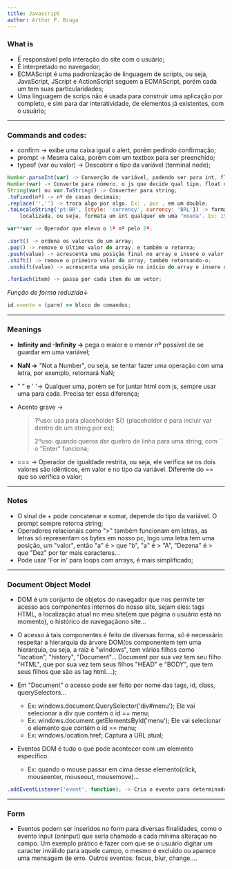 ```yaml
---
title: Javascript
author: Arthur P. Braga
---
```


### What is

- É responsável pela interação do site com o usuário;
- É interpretado no navegador;
- ECMAScript é uma padronização de linguagem de scripts, ou seja, JavaScript, JScript e ActionScript seguem a ECMAScript, porém cada um tem suas particularidades;
- Uma linguagem de scrips não é usada para construir uma aplicação por completo, e sim para dar interatividade, de elementos já existentes, com o usuário;

----------------------------------------------------------------------------------------------------------------------------

### Commands and codes:

- confirm -> exibe uma caixa igual o alert, porém pedindo confirmação;
- prompt -> Mesma caixa, porém com um textbox para ser preenchido;
- typeof (var ou valor) -> Descobrir o tipo da variável (terminal node);

```Javascript
Number.parseInt(var) -> Converção de variável, podendo ser para int, float...;
Number(var) -> Converte para número, o js que decide qual tipo, float ou int;
String(var) ou var.ToString() -> Converter para string;
.toFixed(nº) -> nº de casas decimais;
.replace('','') -> troca algo por algo. Ex: . por , em um double; 
.toLocaleString('pt-BR', {style: 'currency', currency: 'BRL'}) -> formata por uma string 
    localizada, ou seja, formata um int qualquer em uma "moeda". Ex: 1500 -> RS1,500,00;

var**var -> Operador que eleva o 1º nº pelo 2º;

.sort() -> ordena os valores de um array;
.pop() -> remove o último valor do array, e também o retorna;
.push(value) -> acrescenta uma posição final no array e insere o valor nele;
.shift() -> remove o primeiro valor do array, também retornando-o;
.unshift(value) -> acrescenta uma posição no início do array e insere o valor nele;

.forEach(item) -> passa por cada item de um vetor; 
```

*Função de forma reduzida↓*

```javascript
id.evento = (parm) => bloco de comandos;
```

----------------------------------------------------------------------------------------------------------------------------

### Meanings

- **Infinity and -Infinity ->** pega o maior e o menor nº possível de se guardar em uma variável;

- **NaN ->** "Not a Number", ou seja, se tentar fazer uma operação com uma letra, por exemplo, retornará NaN; 

- " " e ' '-> Qualquer uma, porém se for juntar html com js, sempre usar uma para cada. Precisa ter essa diferença; 

- Acento grave -> 

  > 1ºuso: usa para placeholder ${} (placeholder é para incluir var dentro de um string por ex);
  >
  > 2ºuso: quando queros dar quebra de linha para uma string, com `` o "Enter" funciona;

- === -> Operador de igualdade restrita, ou seja, ele verifica se os dois valores são idênticos,
      em valor e no tipo da variável. Diferente do == que so verifica o valor;

----------------------------------------------------------------------------------------------------------------------------

### Notes

- O sinal de + pode concatenar e somar, depende do tipo da variável. O prompt sempre retorna string;
- Operadores relacionais como ">" também funcionam em letras, as letras só representam os bytes em nosso pc, logo uma letra tem uma posição, um "valor", então "a" é > que "b", "a" é > "A", "Dezena" é > que "Dez" por ter mais caracteres...
- Pode usar 'For in' para loops com arrays, é mais simplificado;

----------------------------------------------------------------------------------------------------------------------------

### Document Object Model

- DOM é um conjunto de objetos do navegador que nos permite ter acesso aos componentes internos do nosso site, sejam eles: tags HTML, a localização atual no meu site(em que página o usuário está no momento), o histórico de navegaçãono site...

  

- O acesso à tais componentes é feito de diversas forma, só é necessário respeitar a hierarquia da árvore DOM(os componentem tem uma hierarquia, ou seja, a raiz é "windows", tem vários filhos como "location", "history", "Document"... Document por sua vez tem seu filho "HTML", que por sua vez tem seus filhos "HEAD" e "BODY", que tem seus filhos que são as tag html....);

  

- Em "Document" o acesso pode ser feito por nome das tags, id, class, querySelectors...

  - Ex: windows.document.QuerySelector('div#menu'); Ele vai selecionar a div que contém o id == menu;
  - Ex: windows.document.getElementsById('menu'); Ele vai selecionar o elemento que contém o id == menu;
  - Ex: windows.location.href; Captura a URL atual;

  

- Eventos DOM é tudo o que pode acontecer com um elemento específico. 

  - Ex: quando o mouse passar em cima desse elemento(click, mouseenter, mouseout, mousemove)...

```    javascript
.addEventListener('event', function); -> Cria o evento para determinado elemento sem ter que setar no HTML; 
```

---

### Form

- Eventos podem ser inseridos no form para diversas finalidades, como o evento input (oninput) que seria chamado a cada mínima alteraçao no campo. Um exemplo prático é fazer com que se o usuário digitar um caracter inválido para aquele campo, o mesmo é excluido ou aparece uma mensagem de erro. Outros eventos: focus, blur, change....